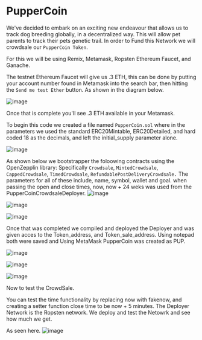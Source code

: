 # PupperCoin

We've decided to embark on an exciting new endeavour that allows us to track dog breeding globally, in a decentralized way. This will allow pet parents to track their pets genetic trail. In order to Fund this Network we will crowdsale our `PupperCoin Token`.

For this we will be using Remix, Metamask, Ropsten Ethereum Faucet, and Ganache. 

The testnet Ethereum Faucet will give us .3 ETH, this can be done by putting your account number found in Metamask into the search bar, then hitting the `Send me test Ether` button. As shown in the diagram below.

![image](https://user-images.githubusercontent.com/83382006/136881389-40c45208-0467-4838-a231-35136af7e904.png)

Once that is complete you'll see .3 ETH available in your Metamask. 

To begin this code we created a file named `PupperCoin.sol` where in the parameters we used the standard ERC20Mintable, ERC20Detailed, and hard coded 18 as the decimals, and left the initial_supply parameter alone.

![image](https://user-images.githubusercontent.com/83382006/136881305-dc7b6b64-4a33-4799-8351-a098ada7bf16.png)

As shown below we bootstrapper the foloowing contracts using the OpenZepplin library: Specifically `Crowdsale`, `MintedCrowdsale`, `CappedCrowdsale`, `TimedCrowdsale`, `RefundablePostDeliveryCrowdsale.`
The parameters for all of these include, name, symbol, wallet and goal. 
when passing the open and close times, now, now + 24 weks was used from the PupperCoinCrowdsaleDeployer.
![image](https://user-images.githubusercontent.com/83382006/136881147-fe5dda0c-0318-49b7-b5ff-4e66f3890c50.png)

![image](https://user-images.githubusercontent.com/83382006/136881224-ab629dbb-8f06-4d1c-a9ee-36c5727ebfd7.png)

![image](https://user-images.githubusercontent.com/83382006/136881263-5fcb5d12-8075-419d-adbe-637c3b28dc81.png)

Once that was completed we compiled and deployed the Deployer and was given acces to the Token_address, and Token_sale_address. Using notepad both were saved and Using MetaMask PupperCoin was created as PUP. 

![image](https://user-images.githubusercontent.com/83382006/136877605-9091b831-8cfd-48b3-8643-8e4f2dc01ab6.png)


![image](https://user-images.githubusercontent.com/83382006/136877676-96a930d5-c177-46d6-80af-8427ad26b1e5.png)


![image](https://user-images.githubusercontent.com/83382006/136877770-add3e3ea-dd15-4be3-bd23-76f572ac265a.png)




Now to test the CrowdSale.

You can test the time functionality by replacing now with fakenow, and creating a setter function close time to be now + 5 minutes. The Deployer Network is the Ropsten network. We deploy and test the Netowrk and see how much we get. 

As seen here.
![image](https://user-images.githubusercontent.com/83382006/136877807-c0f2e00f-8d9b-4dfb-88d5-45734290f390.png)
